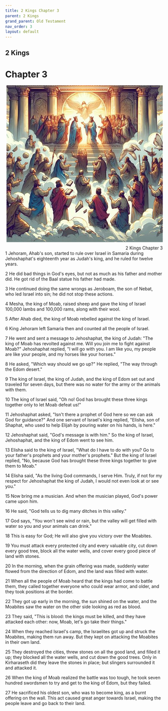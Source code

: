 ```yaml
---
title: 2 Kings Chapter 3
parent: 2 Kings
grand_parent: Old Testament
nav_order: 3
layout: default
---
```


## 2 Kings

# Chapter 3

<div style="clear: both; text-align: right;">
    <img src="/assets/Image/2 Kings/500/3.jpg" alt="2 Kings Chapter 3" class="chapter-image" style="max-width: 100%; height: auto; float: right; margin: 0 0 10px 10px; padding-left: 10%;">
    <figcaption style="font-size: 14px;">2 Kings Chapter 3</figcaption>
</div>
1 Jehoram, Ahab's son, started to rule over Israel in Samaria during Jehoshaphat's eighteenth year as Judah's king, and he ruled for twelve years.

2 He did bad things in God's eyes, but not as much as his father and mother did. He got rid of the Baal statue his father had made.

3 He continued doing the same wrongs as Jeroboam, the son of Nebat, who led Israel into sin; he did not stop these actions.

4 Mesha, the king of Moab, raised sheep and gave the king of Israel 100,000 lambs and 100,000 rams, along with their wool.

5 After Ahab died, the king of Moab rebelled against the king of Israel.

6 King Jehoram left Samaria then and counted all the people of Israel.

7 He went and sent a message to Jehoshaphat, the king of Judah: "The king of Moab has revolted against me. Will you join me to fight against Moab?" Jehoshaphat replied, "I will go with you. I am like you, my people are like your people, and my horses like your horses."

8 He asked, "Which way should we go up?" He replied, "The way through the Edom desert."

9 The king of Israel, the king of Judah, and the king of Edom set out and traveled for seven days, but there was no water for the army or the animals with them.

10 The king of Israel said, "Oh no! God has brought these three kings together only to let Moab defeat us!"

11 Jehoshaphat asked, "Isn't there a prophet of God here so we can ask God for guidance?" And one servant of Israel's king replied, "Elisha, son of Shaphat, who used to help Elijah by pouring water on his hands, is here."

12 Jehoshaphat said, "God's message is with him." So the king of Israel, Jehoshaphat, and the king of Edom went to see him.

13 Elisha said to the king of Israel, "What do I have to do with you? Go to your father's prophets and your mother's prophets." But the king of Israel replied, "No, because God has brought these three kings together to give them to Moab."

14 Elisha said, "As the living God commands, I serve Him. Truly, if not for my respect for Jehoshaphat the king of Judah, I would not even look at or see you."

15 Now bring me a musician. And when the musician played, God's power came upon him.

16 He said, "God tells us to dig many ditches in this valley."

17 God says, "You won't see wind or rain, but the valley will get filled with water so you and your animals can drink."

18 This is easy for God; He will also give you victory over the Moabites.

19 You must attack every protected city and every valuable city, cut down every good tree, block all the water wells, and cover every good piece of land with stones.

20 In the morning, when the grain offering was made, suddenly water flowed from the direction of Edom, and the land was filled with water.

21 When all the people of Moab heard that the kings had come to battle them, they called together everyone who could wear armor, and older, and they took positions at the border.

22 They got up early in the morning, the sun shined on the water, and the Moabites saw the water on the other side looking as red as blood.

23 They said, "This is blood: the kings must be killed, and they have attacked each other: now, Moab, let's go take their things."

24 When they reached Israel's camp, the Israelites got up and struck the Moabites, making them run away. But they kept on attacking the Moabites in their own land.

25 They destroyed the cities, threw stones on all the good land, and filled it up; they blocked all the water wells, and cut down the good trees. Only in Kirharaseth did they leave the stones in place; but slingers surrounded it and attacked it.

26 When the king of Moab realized the battle was too tough, he took seven hundred swordsmen to try and get to the king of Edom, but they failed.

27 He sacrificed his oldest son, who was to become king, as a burnt offering on the wall. This act caused great anger towards Israel, making the people leave and go back to their land.


